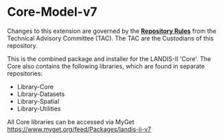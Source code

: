 # Core-Model-v7

Changes to this extension are governed by the [**Repository Rules**](https://sites.google.com/site/landismodel/developers) from the Technical Advisory Committee (TAC).  The TAC are the Custodians of this repository.

This is the combined package and installer for the LANDIS-II 'Core'.  The Core also contains the following libraries, which are found in separate repositories:
* Library-Core
* Library-Datasets
* Library-Spatial
* Library-Utilities

All Core libraries can be accessed via MyGet https://www.myget.org/feed/Packages/landis-ii-v7
